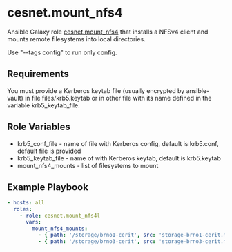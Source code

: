 cesnet.mount_nfs4
======================

Ansible Galaxy role [cesnet.mount_nfs4](https://galaxy.ansible.com/cesnet/mount_nfs4) 
that installs a NFSv4 client and mounts remote filesystems into local directories.

Use "--tags config" to run only config.

Requirements
------------

You must provide a Kerberos keytab file (usually encrypted by ansible-vault) in file files/krb5.keytab
or in other file with its name defined in the variable krb5_keytab_file.

Role Variables
--------------
- krb5_conf_file - name of file with Kerberos config, default is krb5.conf, default file is provided
- krb5_keytab_file - name of with Kerberos keytab, default is krb5.keytab
- mount_nfs4_mounts - list of filesystems to mount

Example Playbook
----------------
```yaml
- hosts: all
  roles:
    - role: cesnet.mount_nfs4l
      vars:
        mount_nfs4_mounts:
          - { path: '/storage/brno1-cerit', src: 'storage-brno1-cerit.metacentrum.cz:/hsmcerit' }
          - { path: '/storage/brno3-cerit', src: 'storage-brno3-cerit.metacentrum.cz:/' }
```
